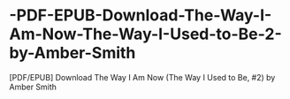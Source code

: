 # -PDF-EPUB-Download-The-Way-I-Am-Now-The-Way-I-Used-to-Be-2-by-Amber-Smith
[PDF/EPUB] Download The Way I Am Now (The Way I Used to Be, #2) by Amber   Smith
